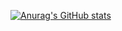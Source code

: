 [![Anurag's GitHub stats](https://github-readme-stats.vercel.app/api?username=adnval)](https://github.com/anuraghazra/github-readme-stats)
